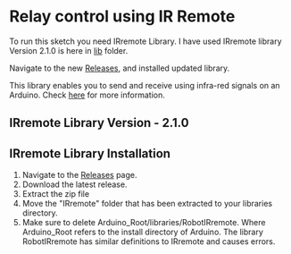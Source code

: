 # Relay control using IR Remote


To run this sketch you need IRremote Library. 
I have used IRremote library Version 2.1.0 is here in [lib](https://github.com/mihir8181/Arduino_geek_projects/tree/master/12ch%20Relay%20control%20Using%20IR%20Remote/Lib) folder.

Navigate to the new [Releases](https://github.com/z3t0/Arduino-IRremote/releases), and installed updated library.

This library enables you to send and receive using infra-red signals on an Arduino.
Check [here](http://z3t0.github.io/Arduino-IRremote/) for more information.

## IRremote Library Version - 2.1.0

## IRremote Library Installation
1. Navigate to the [Releases](https://github.com/z3t0/Arduino-IRremote/releases) page.
2. Download the latest release.
3. Extract the zip file
4. Move the "IRremote" folder that has been extracted to your libraries directory.
5. Make sure to delete Arduino_Root/libraries/RobotIRremote. Where Arduino_Root refers to the install directory of Arduino. The library RobotIRremote has similar definitions to IRremote and causes errors.

